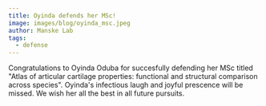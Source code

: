 ```yaml
---
title: Oyinda defends her MSc!
image: images/blog/oyinda_msc.jpeg
author: Manske Lab
tags:
  - defense
---
```


Congratulations to Oyinda Oduba for succesfully defending her MSc titled "Atlas of articular cartilage properties: functional and structural comparison across species". Oyinda's infectious laugh and joyful prescence will be missed. We wish her all the best in all future pursuits.